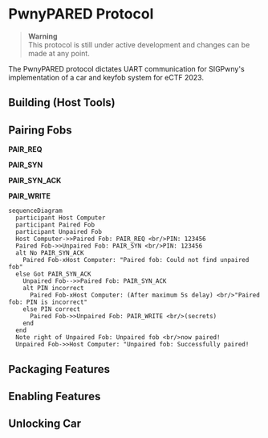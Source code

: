 # PwnyPARED Protocol

> **Warning**  
> This protocol is still under active development and changes can be made at any point.

The PwnyPARED protocol dictates UART communication for SIGPwny's implementation of a car and keyfob system for eCTF 2023.

## Building (Host Tools)

## Pairing Fobs

**PAIR_REQ**

**PAIR_SYN**

**PAIR_SYN_ACK**

**PAIR_WRITE**

```mermaid
sequenceDiagram
  participant Host Computer
  participant Paired Fob
  participant Unpaired Fob
  Host Computer->>Paired Fob: PAIR_REQ <br/>PIN: 123456
  Paired Fob->>Unpaired Fob: PAIR_SYN <br/>PIN: 123456
  alt No PAIR_SYN_ACK
    Paired Fob-xHost Computer: "Paired fob: Could not find unpaired fob"
  else Got PAIR_SYN_ACK
    Unpaired Fob-->>Paired Fob: PAIR_SYN_ACK
    alt PIN incorrect
      Paired Fob-xHost Computer: (After maximum 5s delay) <br/>"Paired fob: PIN is incorrect"
    else PIN correct
      Paired Fob->>Unpaired Fob: PAIR_WRITE <br/>(secrets)
    end
  end
  Note right of Unpaired Fob: Unpaired fob <br/>now paired!
  Unpaired Fob->>Host Computer: "Unpaired fob: Successfully paired!
```

## Packaging Features

## Enabling Features

## Unlocking Car

